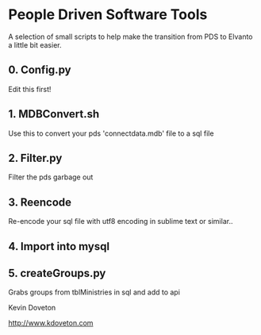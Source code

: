 # People Driven Software Tools
A selection of small scripts to help make the transition from PDS to Elvanto a little bit easier.

## 0. Config.py
Edit this first!

## 1. MDBConvert.sh
Use this to convert your pds 'connectdata.mdb' file to a sql file

## 2. Filter.py
Filter the pds garbage out

## 3. Reencode
Re-encode your sql file with utf8 encoding in sublime text or similar..

## 4. Import into mysql

## 5. createGroups.py
Grabs groups from tblMinistries in sql and add to api



Kevin Doveton

http://www.kdoveton.com
